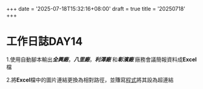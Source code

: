 +++
date = '2025-07-18T15:32:16+08:00'
draft = true
title = '20250718'
+++
# 工作日誌DAY14

<!--more-->

1.使用自動腳本輸出***全興廠***，***八里廠***，***利澤廠*** 和***彰濱廠*** 廠務會議簡報資料成**Excel**檔

2.將**Excel**檔中的圖片連結更換為相對路徑，並賺寫[程式]()將其設為超連結
